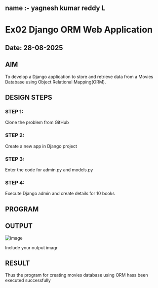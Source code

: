 ## name :- yagnesh kumar reddy L
# Ex02 Django ORM Web Application
## Date: 28-08-2025

## AIM
To develop a Django application to store and retrieve data from a Movies Database using Object Relational Mapping(ORM).


## DESIGN STEPS

### STEP 1:
Clone the problem from GitHub

### STEP 2:
Create a new app in Django project

### STEP 3:
Enter the code for admin.py and models.py

### STEP 4:
Execute Django admin and create details for 10 books

## PROGRAM

## OUTPUT
![image](https://github.com/user-attachments/assets/4f978154-8a0c-4d70-b6f5-0a42a22af16f)


Include your output imagr

## RESULT
Thus the program for creating movies database using ORM hass been executed successfully
